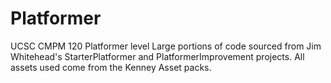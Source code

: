 # Platformer
UCSC CMPM 120 Platformer level
Large portions of code sourced from Jim Whitehead's StarterPlatformer and PlatformerImprovement projects.
All assets used come from the Kenney Asset packs.
